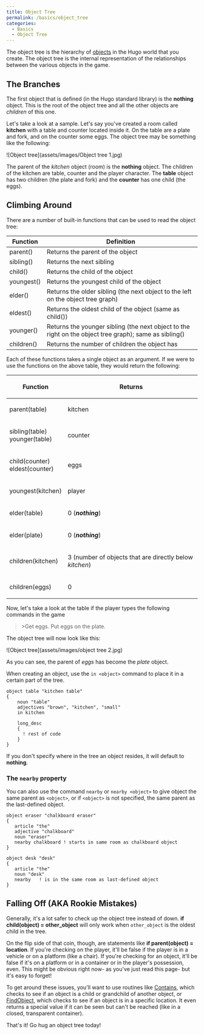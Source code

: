 ```yaml
---
title: Object Tree
permalink: /basics/object_tree
categories:
  - Basics
  - Object Tree
---
```


The object tree is the hierarchy of [objects](basics/objects/) in the
Hugo world that you create. The object tree is the internal
representation of the relationships between the various objects in the
game.

## The Branches

The first object that is defined (in the Hugo standard library) is the
**nothing** object. This is the root of the object tree and all the
other objects are *children* of this one.

Let's take a look at a sample. Let's say you've created a room called
**kitchen** with a table and counter located inside it. On the table are
a plate and fork, and on the counter some eggs. The object tree may be
something like the following:

![Object tree](assets/images/Object tree 1.jpg)

The parent of the *kitchen* object (room) is the **nothing** object. The
children of the kitchen are table, counter and the player character. The
**table** object has two children (the plate and fork) and the
**counter** has one child (the eggs).

## Climbing Around

There are a number of built-in functions that can be used to read the
object tree:

| Function   | Definition                                                                                             |
|------------|--------------------------------------------------------------------------------------------------------|
| parent()   | Returns the parent of the object                                                                       |
| sibling()  | Returns the next sibling                                                                               |
| child()    | Returns the child of the object                                                                        |
| youngest() | Returns the youngest child of the object                                                               |
| elder()    | Returns the older sibling (the next object to the left on the object tree graph)                       |
| eldest()   | Returns the oldest child of the object (same as child())                                               |
| younger()  | Returns the younger sibling (the next object to the right on the object tree graph); same as sibling() |
| children() | Returns the number of children the object has                                                          |

Each of these functions takes a single object as an argument. If we were
to use the functions on the above table, they would return the
following:

<table>
<thead>
<tr class="header">
<th><p>Function</p></th>
<th><p>Returns</p></th>
</tr>
</thead>
<tbody>
<tr class="odd">
<td><p>parent(table)</p></td>
<td><p>kitchen</p></td>
</tr>
<tr class="even">
<td><p>sibling(table)<br />
younger(table)</p></td>
<td><p>counter</p></td>
</tr>
<tr class="odd">
<td><p>child(counter)<br />
eldest(counter)</p></td>
<td><p>eggs</p></td>
</tr>
<tr class="even">
<td><p>youngest(kitchen)</p></td>
<td><p>player</p></td>
</tr>
<tr class="odd">
<td><p>elder(table)</p></td>
<td><p>0 (<strong><em>nothing</em></strong>)</p></td>
</tr>
<tr class="even">
<td><p>elder(plate)</p></td>
<td><p>0 (<strong><em>nothing</em></strong>)</p></td>
</tr>
<tr class="odd">
<td><p>children(kitchen)</p></td>
<td><p>3 (number of objects that are directly below <em>kitchen</em>)</p></td>
</tr>
<tr class="even">
<td><p>children(eggs)</p></td>
<td><p>0</p></td>
</tr>
</tbody>
</table>

Now, let's take a look at the table if the player types the following
commands in the game

>&gt;Get eggs. Put eggs on the plate.

The object tree will now look like this:

![Object tree](assets/images/object tree 2.jpg)

As you can see, the parent of *eggs* has become the *plate* object.

When creating an object, use the `in <object>` command to place it in a
certain part of the tree.

    object table "kitchen table"
    {
        noun "table"
        adjectives "brown", "kitchen", "small"
        in kitchen

        long_desc
        {
          ! rest of code
        }
    }

If you don't specify where in the tree an object resides, it will
default to **nothing**.

### The `nearby` property

You can also use the command `nearby` or `nearby <object>` to give
object the same parent as `<object>`, or if `<object>` is not specified, the
same parent as the last-defined object.

    object eraser "chalkboard eraser"
    {
       article "the"
       adjective "chalkboard"
       noun "eraser"
       nearby chalkboard ! starts in same room as chalkboard object
    }

    object desk "desk"
    {
       article "the"
       noun "desk"
       nearby   ! is in the same room as last-defined object
    }

## Falling Off (AKA Rookie Mistakes)

Generally, it's a lot safer to check up the object tree instead of down.
**if child(object) = other_object** will only work when `other_object`
is the oldest child in the tree.

On the flip side of that coin, though, are statements like 
**if parent(object) = location**. If you're checking on the player, it'll be
false if the player is in a vehicle or on a platform (like a chair). If
you're checking for an object, it'll be false if it's on a platform or
in a container or in the player's possession, even. This might be
obvious right now- as you've just read this page- but it's easy to
forget!

To get around these issues, you'll want to use routines like
[Contains](routines/contains/), which checks to see if an object is a
child or grandchild of another object, or
[FindObject](scope/findobject/), which checks to see if an object is
in a specific location. It even returns a special value if it can be
seen but can't be reached (like in a closed, transparent container).

That's it! Go hug an object tree today!
